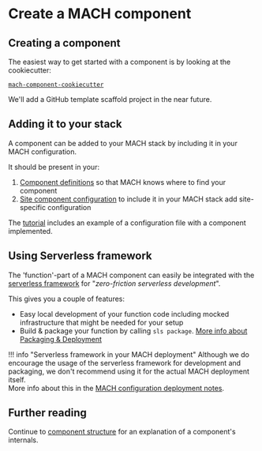 # Create a MACH component

## Creating a component

The easiest way to get started with a component is by looking at the cookiecutter:

[`mach-component-cookiecutter`](https://github.com/labd/mach-component-cookiecutter)

We'll add a GitHub template scaffold project in the near future.

## Adding it to your stack

A component can be added to your MACH stack by including it in your MACH configuration.

It should be present in your:

1. [Component definitions](../../reference/syntax/components.md) so that MACH knows
    where to find your component
2. [Site component configuration](../../reference/syntax/sites.md#components) to
    include it in your MACH stack add site-specific configuration

The [tutorial](../../tutorial/aws/step-6-create-mach-stack.md) includes an example of a configuration file with a component implemented.

## Using Serverless framework

The 'function'-part of a MACH component can easily be integrated with the
[serverless framework](https://www.serverless.com) for "*zero-friction serverless development*".

This gives you a couple of features:

- Easy local development of your function code including mocked infrastructure that might be needed for your setup
- Build & package your function by calling `sls package`. [More info about Packaging & Deployment](../../topics/deployment/components.md##using-serverless)

!!! info "Serverless framework in your MACH deployment"
    Although we do encourage the usage of the serverless framework for development and packaging, we don't recommend using it for the actual MACH deployment itself.<br>
    More info about this in the [MACH configuration deployment notes](../../topics/deployment/config/components.md#serverless-framework).

## Further reading

Continue to [component structure](../../reference/components/structure.md) for an explanation of a component's internals.
